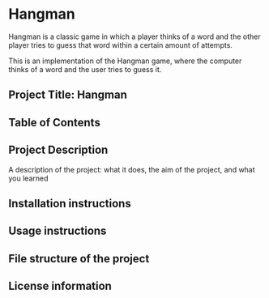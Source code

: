 # Hangman
Hangman is a classic game in which a player thinks of a word and the other player tries to guess that word within a certain amount of attempts.

This is an implementation of the Hangman game, where the computer thinks of a word and the user tries to guess it. 

## Project Title: Hangman

## Table of Contents

## Project Description

A description of the project: what it does, the aim of the project, and what you learned

## Installation instructions


## Usage instructions


## File structure of the project

## License information
